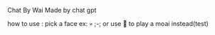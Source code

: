 Chat By Wai
Made by chat gpt

how to use :
pick a face ex:
💀 ;-;
or use 🗿 to play a moai instead(test)
